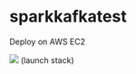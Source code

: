 # sparkkafkatest

Deploy on AWS EC2

<a href="https://console.aws.amazon.com/cloudformation/home?region=us-east-1#/stacks/new?stackName=F5-BIG-IP-CE-Trial&templateURL=https://raw.githubusercontent.com/bghalif5/sparkkafkatest/master/deploy-kafkacluster-ec2.json" target="_blank"><img src="https://s3.amazonaws.com/cloudformation-examples/cloudformation-launch-stack.png"/></a> (launch stack)
